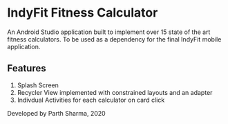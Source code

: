 # IndyFit Fitness Calculator
An Android Studio application built to implement over 15 state of the art fitness calculators. To be used as a dependency for the final IndyFit mobile application.

## Features
1. Splash Screen
2. Recycler View implemented with constrained layouts and an adapter
3. Indivdual Activities for each calculator on card click

Developed by Parth Sharma, 2020
